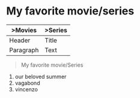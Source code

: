 # My favorite movie/series

| >Movies | >Series |
| ----------- | ----------- |
| Header | Title |
| Paragraph | Text |

> My favorite movie/Series

1. our beloved summer
2. vagabond
3. vincenzo


